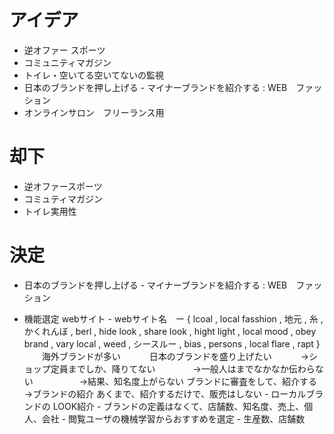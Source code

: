 # アイデア
- 逆オファー スポーツ 
- コミュニティマガジン
- トイレ・空いてる空いてないの監視
- 日本のブランドを押し上げる - マイナーブランドを紹介する : WEB　ファッション
- オンラインサロン　フリーランス用

# 却下
- 逆オファースポーツ
- コミュティマガジン
- トイレ実用性

# 決定
- 日本のブランドを押し上げる - マイナーブランドを紹介する : WEB　ファッション

- 機能選定
  webサイト - webサイト名　ー { 
    lcoal , local fasshion , 地元 ,
     糸 , かくれんぼ , berl , hide look ,
      share look , hight light , local mood ,
      obey brand , vary local , weed , シースルー , 
      bias , persons , local flare , rapt
    }
  　　海外ブランドが多い
  　　　日本のブランドを盛り上げたい
  　　　→ショップ定員までしか、降りてない
  　　　　→一般人はまでなかなか伝わらない
  　　　　　→結果、知名度上がらない
            ブランドに審査をして、紹介する
            →ブランドの紹介
            あくまで、紹介するだけで、販売はしない
            - ローカルブランドの LOOK紹介
              - ブランドの定義はなくて、店舗数、知名度、売上、個人、会社
            - 閲覧ユーザの機械学習からおすすめを選定
            - 生産数、店舗数